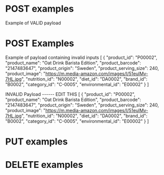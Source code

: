 # POST examples

Example of VALID payload

# POST Examples

Example of payload containing invalid inputs
[
    {
      "product_id": "P00002",
      "product_name": "Oat Drink Barista Edition",
      "product_barcode": "2147483647",
      "product_origin": "Sweden",
      "product_serving_size": 240,
      "product_image": "https://m.media-amazon.com/images/I/51eulMv-7HL.jpg",
      "nutrition_id": "N00002",
      "diet_id": "DA0002",
      "brand_id": "B0002",
      "category_id": "C-0005",
      "environmental_id": "E00002"
    }
]

  INVALID Payload
------ EDIT THIS
   [
    {
      "product_id": "P00002",
      "product_name": "Oat Drink Barista Edition",
      "product_barcode": "2147483647",
      "product_origin": "Sweden",
      "product_serving_size": 240,
      "product_image": "https://m.media-amazon.com/images/I/51eulMv-7HL.jpg",
      "nutrition_id": "N00002",
      "diet_id": "DA0002",
      "brand_id": "B0002",
      "category_id": "C-0005",
      "environmental_id": "E00002"
    }
  ]

# PUT examples

# DELETE examples

